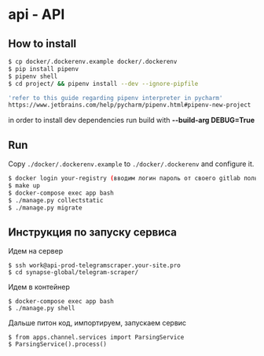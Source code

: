 # api - API

## How to install

```bash
$ cp docker/.dockerenv.example docker/.dockerenv
$ pip install pipenv
$ pipenv shell
$ cd project/ && pipenv install --dev --ignore-pipfile

'refer to this guide regarding pipenv interpreter in pycharm'
https://www.jetbrains.com/help/pycharm/pipenv.html#pipenv-new-project
```
in order to install dev dependencies run build with **--build-arg DEBUG=True**
## Run
Copy `./docker/.dockerenv.example` to `./docker/.dockerenv` and configure it.

```bash 
$ docker login your-registry (вводим логин пароль от своего gitlab пользователя)
$ make up
$ docker-compose exec app bash
$ ./manage.py collectstatic
$ ./manage.py migrate
```

## Инструкция по запуску сервиса

Идем на сервер
```
$ ssh work@api-prod-telegramscraper.your-site.pro
$ cd synapse-global/telegram-scraper/
```

Идем в контейнер
```
$ docker-compose exec app bash
$ ./manage.py shell
```

Дальше питон код, импортируем, запускаем сервис
```
$ from apps.channel.services import ParsingService
$ ParsingService().process()
```
